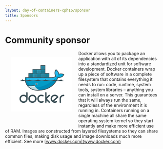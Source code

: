 ```yaml
---
layout: day-of-containers-cph16/sponsor
title: Sponsors
---
```

# Community sponsor
<div style="width:200px;float:left;padding:20px">
  <div style="height:200px;position:relative;">
    <a href="http://www.docker.com" target="_blank"><img style="position: absolute; top: 0;width:200px" src="/sponsors/logos/docker_logo.png" /></a>
  </div>
</div>

Docker allows you to package an application with all of its dependencies into a standardized unit for software development. Docker containers wrap up a piece of software in a complete filesystem that contains everything it needs to run: code, runtime, system tools, system libraries – anything you can install on a server. This guarantees that it will always run the same, regardless of the environment it is running in. Containers running on a single machine all share the same operating system kernel so they start instantly and make more efficient use of RAM. Images are constructed from layered filesystems so they can share common files, making disk usage and image downloads much more efficient. 
See more [www.docker.com](www.docker.com)